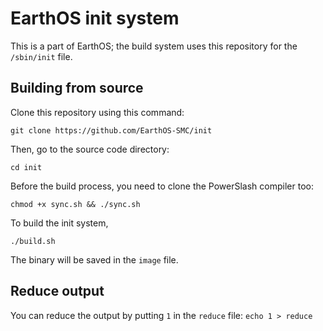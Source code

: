 # EarthOS init system
This is a part of EarthOS; the build system uses this repository for the `/sbin/init` file.

## Building from source

Clone this repository using this command:

`git clone https://github.com/EarthOS-SMC/init`

Then, go to the source code directory:

`cd init`

Before the build process, you need to clone the PowerSlash compiler too:

`chmod +x sync.sh && ./sync.sh`

To build the init system,

`./build.sh`


The binary will be saved in the `image` file.

## Reduce output

You can reduce the output by putting `1` in the `reduce` file:
`echo 1 > reduce`
